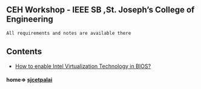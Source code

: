 
## CEH Workshop - IEEE SB ,St. Joseph’s College of Engineering

```
All requirements and notes are available there
```
## Contents

* [How to enable Intel Virtualization Technology in BIOS?](https://github.com/blackhatsacademy/sjcetpalai/blob/main/videos/How%20to%20enable%20Intel%20Virtualization%20Technology%20in%20BIOS.webm?raw=true)

#### home=> [sjcetpalai](https://github.com/blackhatsacademy/sjcetpalai)


